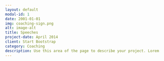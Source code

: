 ```yaml
---
layout: default
modal-id: 1
date: 2001-01-01
img: coaching-sign.png
alt: image-alt
title: Speeches
project-date: April 2014
client: Start Bootstrap
category: Coaching
description: Use this area of the page to describe your project. Lorem ipsum dolor sit amet, consectetur adipisicing elit. Mollitia neque assumenda ipsam nihil, molestias magnam, recusandae quos quis inventore quisquam velit asperiores, vitae? Reprehenderit soluta, eos quod consequuntur itaque. Nam.
---
```

